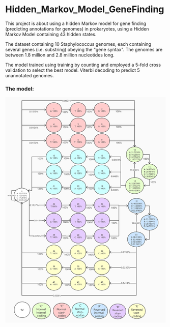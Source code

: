 # Hidden_Markov_Model_GeneFinding

This project is about using a hidden Markov model for gene finding (predicting annotations for genomes) in prokaryotes, using a Hidden Markov Model containing 43 hidden states.

The dataset containing 10 Staphylococcus genomes, each containing several genes (i.e. substring) obeying the "gene syntax". The genomes are between 1.8 million and 2.8 million nucleotides long.


The model trained using training by counting and employed a 5-fold cross validation to select the best model. Viterbi decoding to predict 5 unannotated genomes.

### The model:
<img src="transition diagram.jpg" width="700"/>
